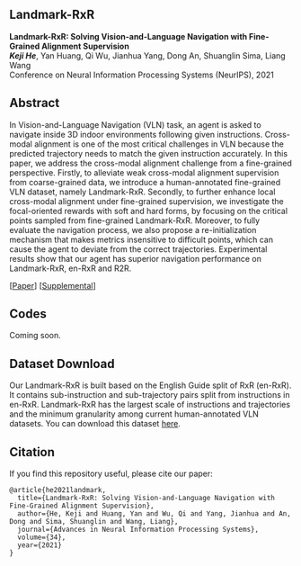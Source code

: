 ## Landmark-RxR

**Landmark-RxR: Solving Vision-and-Language Navigation with Fine-Grained Alignment Supervision**<br>
__***Keji He***__, Yan Huang, Qi Wu, Jianhua Yang, Dong An, Shuanglin Sima, Liang Wang<br>
Conference on Neural Information Processing Systems (NeurIPS), 2021<br>

## Abstract
In Vision-and-Language Navigation (VLN) task, an agent is asked to navigate inside 3D indoor environments following given instructions. Cross-modal alignment is one of the most critical challenges in VLN because the predicted trajectory needs to match the given instruction accurately. In this paper, we address the cross-modal alignment challenge from a fine-grained perspective. Firstly, to alleviate weak cross-modal alignment supervision from coarse-grained data, we introduce a human-annotated fine-grained VLN dataset, namely Landmark-RxR. Secondly, to further enhance local cross-modal alignment under fine-grained supervision, we investigate the focal-oriented rewards with soft and hard forms, by
focusing on the critical points sampled from fine-grained Landmark-RxR. Moreover, to fully evaluate the navigation process, we also propose a re-initialization mechanism that makes metrics insensitive to difficult points, which can cause the agent to deviate from the correct trajectories. Experimental results show that our agent has superior navigation performance on Landmark-RxR, en-RxR and R2R.

[[Paper](https://proceedings.neurips.cc/paper/2021/file/0602940f23884f782058efac46f64b0f-Paper.pdf)] [[Supplemental](https://proceedings.neurips.cc/paper/2021/file/0602940f23884f782058efac46f64b0f-Supplemental.pdf)]

## Codes
Coming soon.

## Dataset Download

Our Landmark-RxR is built based on the English Guide split of RxR (en-RxR). It contains sub-instruction and sub-trajectory pairs split from instructions in en-RxR. Landmark-RxR has the largest scale of instructions and trajectories and the minimum granularity among current human-annotated VLN datasets. You can download this dataset [here](https://www.dropbox.com/sh/muwe42gzj4qxr4m/AABAGMvCL3odeRpDb_z_Ghu9a?dl=0).




## Citation
If you find this repository useful, please cite our paper:

```
@article{he2021landmark,
  title={Landmark-RxR: Solving Vision-and-Language Navigation with Fine-Grained Alignment Supervision},
  author={He, Keji and Huang, Yan and Wu, Qi and Yang, Jianhua and An, Dong and Sima, Shuanglin and Wang, Liang},
  journal={Advances in Neural Information Processing Systems},
  volume={34},
  year={2021}
}
